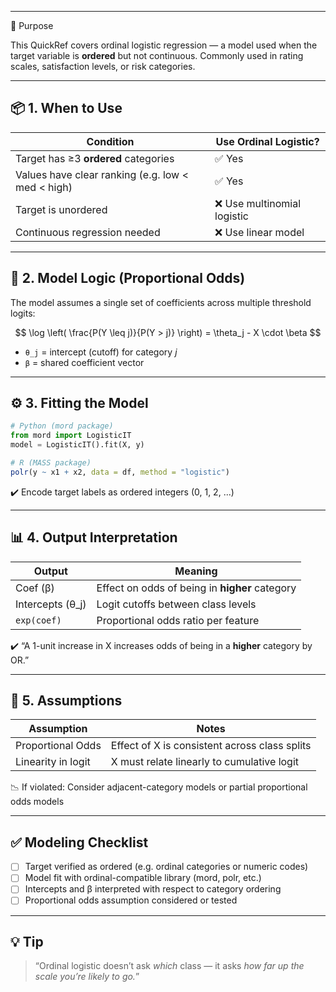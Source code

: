 ___
🎯 Purpose

This QuickRef covers ordinal logistic regression — a model used when the target variable is **ordered** but not continuous. Commonly used in rating scales, satisfaction levels, or risk categories.

---

## 📦 1. When to Use

| Condition                                         | Use Ordinal Logistic?      |
| ------------------------------------------------- | -------------------------- |
| Target has ≥3 **ordered** categories              | ✅ Yes                      |
| Values have clear ranking (e.g. low < med < high) | ✅ Yes                      |
| Target is unordered                               | ❌ Use multinomial logistic |
| Continuous regression needed                      | ❌ Use linear model         |

---

## 🧮 2. Model Logic (Proportional Odds)

The model assumes a single set of coefficients across multiple threshold logits:

$$
\log \left( \frac{P(Y \leq j)}{P(Y > j)} \right) = \theta_j - X \cdot \beta
$$

* `θ_j` = intercept (cutoff) for category *j*
* `β` = shared coefficient vector

---

## ⚙️ 3. Fitting the Model

```python
# Python (mord package)
from mord import LogisticIT
model = LogisticIT().fit(X, y)
```

```r
# R (MASS package)
polr(y ~ x1 + x2, data = df, method = "logistic")
```

✔️ Encode target labels as ordered integers (0, 1, 2, ...)

---

## 📊 4. Output Interpretation

| Output            | Meaning                                        |
| ----------------- | ---------------------------------------------- |
| Coef (β)          | Effect on odds of being in **higher** category |
| Intercepts (θ\_j) | Logit cutoffs between class levels             |
| `exp(coef)`       | Proportional odds ratio per feature            |

✔️ “A 1-unit increase in X increases odds of being in a **higher** category by OR.”

---

## 🧪 5. Assumptions

| Assumption         | Notes                                         |
| ------------------ | --------------------------------------------- |
| Proportional Odds  | Effect of X is consistent across class splits |
| Linearity in logit | X must relate linearly to cumulative logit    |

📉 If violated: Consider adjacent-category models or partial proportional odds models

---

## ✅ Modeling Checklist

* [ ] Target verified as ordered (e.g. ordinal categories or numeric codes)
* [ ] Model fit with ordinal-compatible library (mord, polr, etc.)
* [ ] Intercepts and β interpreted with respect to category ordering
* [ ] Proportional odds assumption considered or tested

---

## 💡 Tip

> “Ordinal logistic doesn’t ask *which* class — it asks *how far up the scale you’re likely to go.*”
